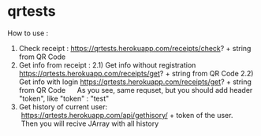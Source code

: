 # qrtests

How to use :
  1) Check receipt :
    https://qrtests.herokuapp.com/receipts/check? + string from QR Code
  2) Get info from receipt :
    2.1) Get info without registration
      https://qrtests.herokuapp.com/receipts/get? + string from QR Code
    2.2) Get info with login
      https://qrtests.herokuapp.com/receipts/get? + string from QR Code
      As you see, same requset, but you should add header "token", like "token" : "test"
  3) Get history of current user:
    https://qrtests.herokuapp.com/api/gethisory/ + token of the user.
    Then you will recive JArray with all history
